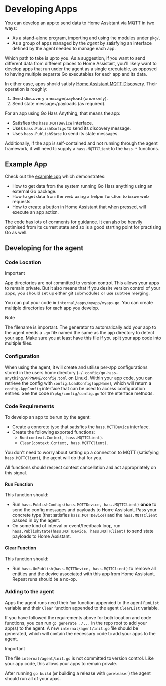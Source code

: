 <!--
 Copyright (c) 2023 Joshua Rich <joshua.rich@gmail.com>

 This software is released under the MIT License.
 https://opensource.org/licenses/MIT
-->

# Developing Apps

You can develop an app to send data to Home Assistant via MQTT in two ways:

- As a stand-alone program, importing and using the modules under `pkg/`.
- As a group of apps managed by the *agent* by satisfying an interface defined
  by the agent needed to manage each app.

Which path to take is up to you. As a suggestion, if you want to send different
data from different places to Home Assistant, you'll likely want to develop apps
that run under the agent as a single executable, as opposed to having multiple
separate Go executables for each app and its data.

In either case, apps should satisfy [Home Assistant MQTT
Discovery](https://www.home-assistant.io/integrations/mqtt/#mqtt-discovery).
Their operation is roughly:

1. Send discovery message/payload (once only).
2. Send state messages/payloads (as required).

For an app using Go Hass Anything, that means the app:

- Satisfies the `hass.MQTTDevice` interface.
- Uses `hass.PublishConfigs` to send its discovery message.
- Uses `hass.PublishState` to send its state messages.

Additionally, if the app is self-contained and not running through the agent
framework, it will need to supply a `hass.MQTTClient` to the `hass.*` functions.

## Example App

Check out the [example app](../../internal/apps/exampleApp/exampleApp.go) which
demonstrates:

- How to get data from the system running Go Hass anything using an external Go
  package.
- How to get data from the web using a helper function to issue web requests.
- How to create a button in Home Assistant that when pressed, will execute an
  app action.

The code has lots of comments for guidance. It can also be heavily optimised
from its current state and so is a good starting point for practising Go as
well.

## Developing for the agent

### Code Location

> [!IMPORTANT]
> App directories are not committed to version control. This allows your apps to
> remain private. But it also means that if you desire version control of your
> apps, you should set up either git submodules or use subtree merging.

You can put your code in `internal/apps/myapp/myapp.go`. You can create multiple
directories for each app you develop.

> [!NOTE]
> The filename is important. The generator to automatically add your app
> to the agent needs a `.go` file named the same as the app directory to detect
> your app. Make sure you at least have this file if you split your app code
> into multiple files.

### Configuration

When using the agent, it will create and utilise per-app configurations stored in the
users home directory (`~/.config/go-hass-anything/APPNAME/config.toml` on
Linux). Within your app code, you can retrieve the config with
`config.LoadConfig(appName)`, which will return a `config.AppConfig` interface
that can be used to access configuration entries. See the code in
`pkg/config/config.go` for the interface methods.  

### Code Requirements

To develop an app to be run by the agent:

- Create a concrete type that satisfies the `hass.MQTTDevice` interface.
- Create the following exported functions:
  - `Run(context.Context, hass.MQTTClient)`.
  - `Clear(context.Context, hass.MQTTClient)`.

You don't need to worry about setting up a connection to MQTT (satisfying
`hass.MQTTClient`), the agent will do that for you.

All functions should respect context cancellation and act appropriately on this
signal.

#### Run Function

This function should:

- Run `hass.PublishConfigs(hass.MQTTDevice, hass.MQTTClient)` **once** to send
  the config messages and payloads to Home Assistant. Pass your concrete type
  (that satisfies `hass.MQTTDevice`) and the `hass.MQTTClient` passed in by the
  agent.
- On some kind of interval or event/feedback loop, run
  `hass.PublishState(hass.MQTTDevice, hass.MQTTClient)` to send state payloads
  to Home Assistant.

#### Clear Function

This function should:

- Run `hass.UnPublish(hass.MQTTDevice, hass.MQTTClient)` to remove all entities
  and the device associated with this app from Home Assistant. Repeat runs
  should be a no-op.

### Adding to the agent

Apps the agent runs need their `Run` function appended to the agent `RunList`
variable and their `Clear` function appended to the agent `ClearList` variable.

If you have followed the requirements above for both location and code
functions, you can run `go generate ./...` in the repo root to add your app(s)
to the agent. A new `internal/agent/init.go` file should be generated, which
will contain the necessary code to add your apps to the agent.

> [!IMPORTANT]
> The file `internal/agent/init.go` is not committed to version control. Like
> your app code, this allows your apps to remain private.

After running `go build` (or building a release with `goreleaser`) the agent
should run all of your apps.
